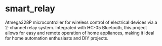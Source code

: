# smart_relay
 Atmega328P microcontroller for wireless control of electrical devices via a 2-channel relay system. Integrated with HC-05 Bluetooth, this project allows for easy and remote operation of home appliances, making it ideal for home automation enthusiasts and DIY projects.
